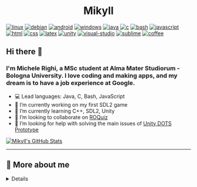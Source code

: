 <p align="center">
  <h1 align="center">Mikyll</h1>
</p>

[![linux][linux-shield]][linux-url]
[![debian][debian-shield]][debian-url]
[![android][android-shield]][android-url]
[![windows][windows-shield]][windows-url]
[![java][java-shield]][java-url]
[![c][c-shield]][c-url]
[![bash][bash-shield]][bash-url]
[![javascript][javascript-shield]][javascript-url]
[![html][html-shield]][html-url]
[![css][css-shield]][css-url]
[![latex][latex-shield]][latex-url]
[![unity][unity-shield]][unity-url]
[![visual-studio][vs-shield]][vs-url]
[![sublime][sublime-shield]][sublime-url]
[![coffee][coffee-shield]][coffee-url]

## Hi there 👋

### I'm Michele Righi, a MSc student at Alma Mater Studiorum - Bologna University. I love coding and making apps, and my dream is to have a job experience at Google.
<p float="left">
<ul>
  <li>💻 Lead languages: Java, C, Bash, JavaScript</li>
  <li>🔭 I’m currently working on my first SDL2 game</li>
  <li>🌱 I’m currently learning C++, SDL2, Unity</li>
  <li>👯 I’m looking to collaborate on <a href="https://github.com/mikyll/ROQuiz">ROQuiz</a></li>
  <li>🤔 I’m looking for help with solving the main issues of <a href="https://github.com/mikyll/UnityDOTS-Thesis/tree/main/DOTS%20Prototype">Unity DOTS Prototype</a></li>
</ul>
</p>

[![Mikyll's GitHub Stats](https://github-readme-stats.vercel.app/api?username=mikyll&show_icons=true)](https://github.com/mikyll/mikyll)
<!-- <a href="https://twitter.com/Digibatness"><img src="https://github.com/mikyll/mikyll/blob/main/gfx/Mikyll.png" float="right" alt="Mikyll by digibat" width="30%"/></a> -->

-------
## 🧐 More about me
<details>
  
### 🔎 Interests
- 👾 Game development (SDL2, Unity)
- ❓ Problem solving
- 🕹️ Old consoles (GameBoy Advance)
- 🌱 Nature & 🐈 animals, mostly cats and dogs

### 👀 Hobbies
- ![Dance](https://user-images.githubusercontent.com/56556806/127065104-59b588ad-aacb-46b0-9bd2-a85e55bd0490.gif)Self-taught shuffle dancer ![grub_dance](https://user-images.githubusercontent.com/56556806/127064887-e11b3ff8-dc00-4f0d-91ee-4a9daf0078c0.gif)
- 🎮 Videogames, mostly MOBA and FPS. Top 3 games: League of Legends 5000+ hours, Call of Duty 1000+ hours, Genshin Impact 300+ hours
- 💥 Animes, top 3: Attack on Titans, Parasyte, My Hero Academia
- 🏐 I love volleyball but I also played football for many years but didn't like it too much
- 🏋🏻‍♂️ I like to workout and 🏃🏻 running (mostly in the rain 🌧)
<!-- - ♟ Board & card games
- 🧩 Brain teasers-->

### 👍 Something I like
- ![Poké_Ball_summary_IV](https://user-images.githubusercontent.com/56556806/127063471-6f67dcff-2d34-4d13-bd3a-b4489c0cbb5f.png)
I love PokèMon ![Blaziken Mini](https://user-images.githubusercontent.com/56556806/127063107-e85065bf-5f1f-4f36-af42-c9c4f3dbd51c.gif)
![Groudon Mini](https://user-images.githubusercontent.com/56556806/127063167-70b6f2fd-da9e-48a6-bc67-8e45a8d85ec3.gif)
![Rayquaza Mini](https://user-images.githubusercontent.com/56556806/127063187-8cdd2174-c32b-4c84-a561-7d8887e64120.gif)
![Kyogre Mini](https://user-images.githubusercontent.com/56556806/127063177-f9582683-db38-4be3-8f0d-eacd1ae2ecd3.gif)
![Dialga Mini](https://user-images.githubusercontent.com/56556806/127063158-759ba7e3-593b-4d79-b65e-f650fb0c26c1.gif)
![Torterra Mini](https://user-images.githubusercontent.com/56556806/127063199-95b6a4f9-a2ae-4732-9b22-afdb2de66dda.gif)
- 🎥 Cinema: Excelsior!
- 🎵 Music: mostly Rock, Pop punk, Metal, Techno, House, DnB. My favourite bands are *Linkin Park*, Sum41 and OneRepublic. Trap is not music. 🥶
- 🐸 Memes and shitposting
- ✈ Travelling
- 🍟 Favourite foods: ❣ cannelloni & 🍣 sushi

### ⚡ Fun facts
- 🌲 I'm allergic to like 20 species of plants and tree
- 🌙 I can focus much better during night time
- 🤔 I've got a tattoo of something I really like, guess it!

### 🎉 Events I attended
- 🎫 Concerts:
  - I-Days, Milan 2017 - Linkin Park, Blink-182, Sum41, Nothing But Thieves, Sick Tamburo
  - Rocks Festival, Milan 2018 - Thirty Seconds to Mars, Mike Shinoda
  - Cocoricò, Riccione 2018 - Hardwell
  - Geox Theater, Padova 2019 - Mike Shinoda
  - Fabrique, Milan 2019 - Skillet, Devour the Day
  - Alcatraz, Milan 2020 - Five Finger Death Punch, Megadeth, Bad Wolves
- Small Country Division, VolleyBall Europeans, 📍 Cyprus: played as libero for San Marino.
- One week at Atlas Language English, 📍 Dublin

![Meooow](https://user-images.githubusercontent.com/56556806/127066377-355926fa-644e-4d29-bcc0-7dfd8e0d9686.gif)
![Helluva Boss: Moxxie](https://user-images.githubusercontent.com/56556806/127073105-b5c7f4f3-b6ba-4566-873c-dd56bc3f6e98.gif)
![ezgif com-gif-maker (1)](https://user-images.githubusercontent.com/56556806/127073328-3ba60fb8-c277-4bd5-8b5f-f79ef2de5c81.gif)

<!--[![Top Langs](https://github-readme-stats.vercel.app/api/top-langs/?username=mikyll&layout=compact)](https://github.com/mikyll/mikyll)-->
</details>

<!-- OS -->
[linux-shield]: https://img.shields.io/badge/Linux-FCC624?style=for-the-badge&logo=linux&logoColor=black
[linux-url]: https://www.linux.org/
[debian-shield]: https://img.shields.io/badge/Debian-A81D33?style=for-the-badge&logo=debian&logoColor=white
[debian-url]: https://www.debian.org/
[android-shield]: https://img.shields.io/badge/Android-3DDC84?style=for-the-badge&logo=android&logoColor=white
[android-url]: https://www.android.com/
[windows-shield]: https://img.shields.io/badge/Windows-0078D6?style=for-the-badge&logo=windows&logoColor=white
[windows-url]: https://www.youtube.com/watch?v=zjedLeVGcfE&t=11s
<!-- programming languages -->
[java-shield]: https://img.shields.io/badge/Java-ED8B00?style=for-the-badge&logo=java&logoColor=white
[java-url]: https://www.java.com
[c-shield]: https://img.shields.io/badge/C-00599C?style=for-the-badge&logo=c&logoColor=white
[c-url]: http://www.open-std.org/jtc1/sc22/wg14/
[bash-shield]: https://img.shields.io/badge/Bash_Script-121011?style=for-the-badge&logo=gnu-bash&logoColor=white
[bash-url]: https://www.gnu.org/software/bash/
[javascript-shield]: https://img.shields.io/badge/JavaScript-F7DF1E?style=for-the-badge&logo=javascript&logoColor=black
[javascript-url]: https://www.javascript.com/
[html-shield]: https://img.shields.io/badge/HTML5-E34F26?style=for-the-badge&logo=html5&logoColor=white
[html-url]: https://www.html.it/
[css-shield]: https://img.shields.io/badge/CSS3-1572B6?style=for-the-badge&logo=css3&logoColor=white
[css-url]: https://www.w3schools.com/css/
[latex-shield]: https://img.shields.io/badge/LaTeX-47A141?style=for-the-badge&logo=LaTeX&logoColor=white
[latex-url]: https://www.latex-project.org/
[unity-shield]: https://img.shields.io/badge/Unity-100000?style=for-the-badge&logo=unity&logoColor=white
[unity-url]: https://unity.com/
[vs-shield]: https://img.shields.io/badge/Visual_Studio-5C2D91?style=for-the-badge&logo=visual%20studio&logoColor=white
[vs-url]: https://visualstudio.microsoft.com/
[sublime-shield]: https://img.shields.io/badge/sublime_text-%23575757.svg?&style=for-the-badge&logo=sublime-text&logoColor=important
[sublime-url]: https://www.sublimetext.com/
[coffee-shield]: https://img.shields.io/badge/Buy_Me_A_Coffee-FFDD00?style=for-the-badge&logo=buy-me-a-coffee&logoColor=black
[coffee-url]: https://paypal.me/mikyll98

<!-- more badges: https://badgen.net/ -->
